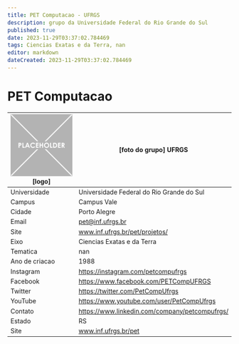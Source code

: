 ```yaml
---
title: PET Computacao - UFRGS
description: grupo da Universidade Federal do Rio Grande do Sul
published: true
date: 2023-11-29T03:37:02.784469
tags: Ciencias Exatas e da Terra, nan
editor: markdown
dateCreated: 2023-11-29T03:37:02.784469
---
```


# PET Computacao


| ![placeholder.png](/placeholder.png) [logo] | [foto do grupo] UFRGS         |
| ------------------------------------------- | ------------------------------------------------- |
| Universidade                                | Universidade Federal do Rio Grande do Sul      |
| Campus                                      | Campus Vale            |
| Cidade                                      | Porto Alegre             |
| Email                                       | pet@inf.ufrgs.br             |
| Site                                        | www.inf.ufrgs.br/pet/projetos/              |
| Eixo                                        | Ciencias Exatas e da Terra              |
| Tematica                                    | nan          |
| Ano de criacao                              | 1988        |
| Instagram                                   | https://instagram.com/petcompufrgs         |
| Facebook                                    | https://www.facebook.com/PETCompUFRGS          |
| Twitter                                     | https://twitter.com/PetCompUfrgs           |
| YouTube                                     | https://www.youtube.com/user/PetCompUfrgs           |
| Contato                                     | https://www.linkedin.com/company/petcompufrgs/         |
| Estado                                      |  RS            |
| Site                                        | www.inf.ufrgs.br/pet |
